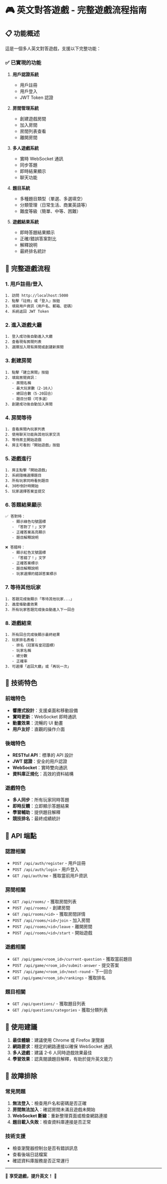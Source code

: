 # 🎮 英文對答遊戲 - 完整遊戲流程指南

## 📋 功能概述

這是一個多人英文對答遊戲，支援以下完整功能：

### ✅ 已實現的功能

1. **用戶認證系統**
   - 用戶註冊
   - 用戶登入
   - JWT Token 認證

2. **房間管理系統**
   - 創建遊戲房間
   - 加入房間
   - 房間列表查看
   - 離開房間

3. **多人遊戲系統**
   - 實時 WebSocket 通訊
   - 同步答題
   - 即時結果顯示
   - 聊天功能

4. **題目系統**
   - 多種題目類型（單選、多選填空）
   - 分類管理（日常生活、商業英語等）
   - 難度等級（簡單、中等、困難）

5. **遊戲結果系統**
   - 即時答題結果顯示
   - 正確/錯誤答案對比
   - 解釋說明
   - 最終排名統計

## 🚀 完整遊戲流程

### 1. 用戶註冊/登入
```
1. 訪問 http://localhost:5000
2. 點擊「註冊」或「登入」按鈕
3. 填寫用戶資訊（用戶名、郵箱、密碼）
4. 系統返回 JWT Token
```

### 2. 進入遊戲大廳
```
1. 登入成功後自動進入大廳
2. 查看現有房間列表
3. 選擇加入現有房間或創建新房間
```

### 3. 創建房間
```
1. 點擊「建立房間」按鈕
2. 填寫房間資訊：
   - 房間名稱
   - 最大玩家數（2-10人）
   - 總回合數（5-20回合）
   - 題目分類（可多選）
3. 創建成功後自動加入房間
```

### 4. 房間等待
```
1. 查看房間內玩家列表
2. 使用聊天功能與其他玩家交流
3. 等待房主開始遊戲
4. 房主可看到「開始遊戲」按鈕
```

### 5. 遊戲進行
```
1. 房主點擊「開始遊戲」
2. 系統隨機選擇題目
3. 所有玩家同時看到題目
4. 30秒倒計時開始
5. 玩家選擇答案並提交
```

### 6. 答題結果顯示
```
✅ 答對時：
   - 顯示綠色勾號圖標
   - 「答對了！」文字
   - 正確答案高亮顯示
   - 題目解釋說明

❌ 答錯時：
   - 顯示紅色叉號圖標
   - 「答錯了！」文字
   - 正確答案標示
   - 題目解釋說明
   - 玩家選擇的錯誤答案標示
```

### 7. 等待其他玩家
```
1. 答題完成後顯示「等待其他玩家...」
2. 進度條動畫效果
3. 所有玩家答題完成後自動進入下一回合
```

### 8. 遊戲結束
```
1. 所有回合完成後顯示最終結果
2. 玩家排名表格：
   - 排名（冠軍有皇冠圖標）
   - 玩家名稱
   - 總分數
   - 正確率
3. 可選擇「返回大廳」或「再玩一次」
```

## 🎯 技術特色

### 前端特色
- **響應式設計**：支援桌面和移動設備
- **實時更新**：WebSocket 即時通訊
- **動畫效果**：流暢的 UI 動畫
- **用戶友好**：直觀的操作介面

### 後端特色
- **RESTful API**：標準的 API 設計
- **JWT 認證**：安全的用戶認證
- **WebSocket**：實時雙向通訊
- **資料庫正規化**：高效的資料結構

### 遊戲特色
- **多人同步**：所有玩家同時答題
- **即時反饋**：立即顯示答題結果
- **學習輔助**：提供題目解釋
- **競技排名**：最終成績統計

## 🔧 API 端點

### 認證相關
- `POST /api/auth/register` - 用戶註冊
- `POST /api/auth/login` - 用戶登入
- `GET /api/auth/me` - 獲取當前用戶資訊

### 房間相關
- `GET /api/rooms/` - 獲取房間列表
- `POST /api/rooms/` - 創建房間
- `GET /api/rooms/<id>` - 獲取房間詳情
- `POST /api/rooms/<id>/join` - 加入房間
- `POST /api/rooms/<id>/leave` - 離開房間
- `POST /api/rooms/<id>/start` - 開始遊戲

### 遊戲相關
- `GET /api/game/<room_id>/current-question` - 獲取當前題目
- `POST /api/game/<room_id>/submit-answer` - 提交答案
- `POST /api/game/<room_id>/next-round` - 下一回合
- `GET /api/game/<room_id>/rankings` - 獲取排名

### 題目相關
- `GET /api/questions/` - 獲取題目列表
- `GET /api/questions/categories` - 獲取分類列表

## 🌟 使用建議

1. **最佳體驗**：建議使用 Chrome 或 Firefox 瀏覽器
2. **網路要求**：穩定的網路連接以確保 WebSocket 通訊
3. **多人遊戲**：建議 2-6 人同時遊戲效果最佳
4. **學習效果**：認真閱讀題目解釋，有助於提升英文能力

## 🐛 故障排除

### 常見問題
1. **無法登入**：檢查用戶名和密碼是否正確
2. **房間無法加入**：確認房間未滿且遊戲未開始
3. **WebSocket 斷線**：重新整理頁面或檢查網路連接
4. **題目載入失敗**：檢查資料庫連接是否正常

### 技術支援
- 檢查瀏覽器控制台是否有錯誤訊息
- 查看後端日誌檔案
- 確認資料庫服務是否正常運行

---

🎉 **享受遊戲，提升英文！** 🎉 